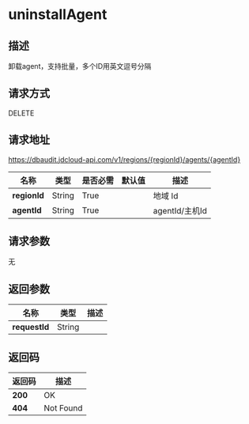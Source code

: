 # uninstallAgent


## 描述
卸载agent，支持批量，多个ID用英文逗号分隔

## 请求方式
DELETE

## 请求地址
https://dbaudit.jdcloud-api.com/v1/regions/{regionId}/agents/{agentId}

|名称|类型|是否必需|默认值|描述|
|---|---|---|---|---|
|**regionId**|String|True| |地域 Id|
|**agentId**|String|True| |agentId/主机Id|

## 请求参数
无


## 返回参数
|名称|类型|描述|
|---|---|---|
|**requestId**|String| |


## 返回码
|返回码|描述|
|---|---|
|**200**|OK|
|**404**|Not Found|
